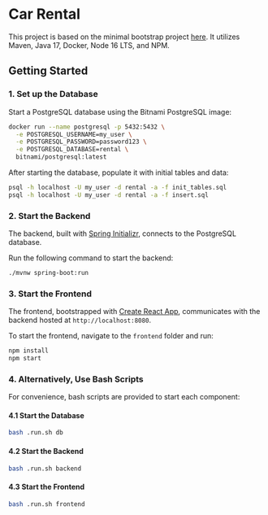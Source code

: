 # Car Rental

This project is based on the minimal bootstrap project [here](https://github.com/noxreview/bootstrap-project). It utilizes Maven, Java 17, Docker, Node 16 LTS, and NPM.

## Getting Started

### 1. Set up the Database

Start a PostgreSQL database using the Bitnami PostgreSQL image:

```bash
docker run --name postgresql -p 5432:5432 \
  -e POSTGRESQL_USERNAME=my_user \
  -e POSTGRESQL_PASSWORD=password123 \
  -e POSTGRESQL_DATABASE=rental \
  bitnami/postgresql:latest
```

After starting the database, populate it with initial tables and data:

```bash
psql -h localhost -U my_user -d rental -a -f init_tables.sql
psql -h localhost -U my_user -d rental -a -f insert.sql
```

### 2. Start the Backend

The backend, built with [Spring Initializr](https://start.spring.io/), connects to the PostgreSQL database.

Run the following command to start the backend:

```bash
./mvnw spring-boot:run
```

### 3. Start the Frontend

The frontend, bootstrapped with [Create React App](https://github.com/facebook/create-react-app), communicates with the backend hosted at `http://localhost:8080`.

To start the frontend, navigate to the `frontend` folder and run:

```bash
npm install
npm start
```

### 4. Alternatively, Use Bash Scripts

For convenience, bash scripts are provided to start each component:

#### 4.1 Start the Database

```bash
bash .run.sh db
```

#### 4.2 Start the Backend

```bash
bash .run.sh backend
```

#### 4.3 Start the Frontend

```bash
bash .run.sh frontend
```


